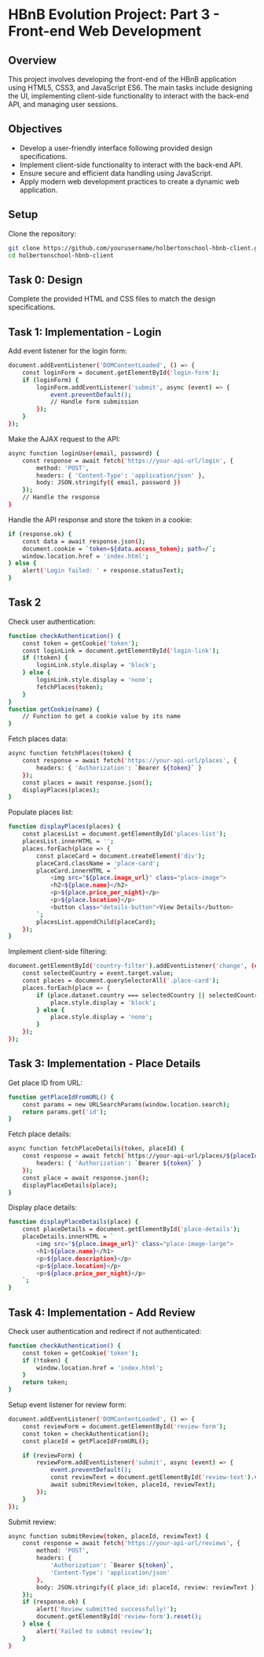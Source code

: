 # HBnB Evolution Project: Part 3 - Front-end Web Development

## Overview

This project involves developing the front-end of the HBnB application using HTML5, CSS3, and JavaScript ES6. The main tasks include designing the UI, implementing client-side functionality to interact with the back-end API, and managing user sessions.

## Objectives

- Develop a user-friendly interface following provided design specifications.
- Implement client-side functionality to interact with the back-end API.
- Ensure secure and efficient data handling using JavaScript.
- Apply modern web development practices to create a dynamic web application.

## Setup

Clone the repository:
```bash
git clone https://github.com/yourusername/holbertonschool-hbnb-client.git
cd holbertonschool-hbnb-client
```
## Task 0: Design
Complete the provided HTML and CSS files to match the design specifications.
## Task 1: Implementation - Login

Add event listener for the login form:
```bash
document.addEventListener('DOMContentLoaded', () => {
    const loginForm = document.getElementById('login-form');
    if (loginForm) {
        loginForm.addEventListener('submit', async (event) => {
            event.preventDefault();
            // Handle form submission
        });
    }
});
```
Make the AJAX request to the API:
```bash
async function loginUser(email, password) {
    const response = await fetch('https://your-api-url/login', {
        method: 'POST',
        headers: { 'Content-Type': 'application/json' },
        body: JSON.stringify({ email, password })
    });
    // Handle the response
}
```
Handle the API response and store the token in a cookie:
```bash
if (response.ok) {
    const data = await response.json();
    document.cookie = `token=${data.access_token}; path=/`;
    window.location.href = 'index.html';
} else {
    alert('Login failed: ' + response.statusText);
}
```

## Task 2
Check user authentication:
```bash
function checkAuthentication() {
    const token = getCookie('token');
    const loginLink = document.getElementById('login-link');
    if (!token) {
        loginLink.style.display = 'block';
    } else {
        loginLink.style.display = 'none';
        fetchPlaces(token);
    }
}
function getCookie(name) {
    // Function to get a cookie value by its name
}
```
Fetch places data:
```bash
async function fetchPlaces(token) {
    const response = await fetch('https://your-api-url/places', {
        headers: { 'Authorization': `Bearer ${token}` }
    });
    const places = await response.json();
    displayPlaces(places);
}
```
Populate places list:
```bash
function displayPlaces(places) {
    const placesList = document.getElementById('places-list');
    placesList.innerHTML = '';
    places.forEach(place => {
        const placeCard = document.createElement('div');
        placeCard.className = 'place-card';
        placeCard.innerHTML = `
            <img src="${place.image_url}" class="place-image">
            <h2>${place.name}</h2>
            <p>${place.price_per_night}</p>
            <p>${place.location}</p>
            <button class="details-button">View Details</button>
        `;
        placesList.appendChild(placeCard);
    });
}
````
Implement client-side filtering:
```bash
document.getElementById('country-filter').addEventListener('change', (event) => {
    const selectedCountry = event.target.value;
    const places = document.querySelectorAll('.place-card');
    places.forEach(place => {
        if (place.dataset.country === selectedCountry || selectedCountry === 'all') {
            place.style.display = 'block';
        } else {
            place.style.display = 'none';
        }
    });
});
```
## Task 3: Implementation - Place Details
Get place ID from URL:
```bash
function getPlaceIdFromURL() {
    const params = new URLSearchParams(window.location.search);
    return params.get('id');
}
```
Fetch place details:
```bash
async function fetchPlaceDetails(token, placeId) {
    const response = await fetch(`https://your-api-url/places/${placeId}`, {
        headers: { 'Authorization': `Bearer ${token}` }
    });
    const place = await response.json();
    displayPlaceDetails(place);
}
```
Display place details:
```bash
function displayPlaceDetails(place) {
    const placeDetails = document.getElementById('place-details');
    placeDetails.innerHTML = `
        <img src="${place.image_url}" class="place-image-large">
        <h1>${place.name}</h1>
        <p>${place.description}</p>
        <p>${place.location}</p>
        <p>${place.price_per_night}</p>
    `;
}
```

## Task 4: Implementation - Add Review
Check user authentication and redirect if not authenticated:
```bash
function checkAuthentication() {
    const token = getCookie('token');
    if (!token) {
        window.location.href = 'index.html';
    }
    return token;
}
```
Setup event listener for review form:
```bash
document.addEventListener('DOMContentLoaded', () => {
    const reviewForm = document.getElementById('review-form');
    const token = checkAuthentication();
    const placeId = getPlaceIdFromURL();

    if (reviewForm) {
        reviewForm.addEventListener('submit', async (event) => {
            event.preventDefault();
            const reviewText = document.getElementById('review-text').value;
            await submitReview(token, placeId, reviewText);
        });
    }
});
```

Submit review:
```bash
async function submitReview(token, placeId, reviewText) {
    const response = await fetch('https://your-api-url/reviews', {
        method: 'POST',
        headers: {
            'Authorization': `Bearer ${token}`,
            'Content-Type': 'application/json'
        },
        body: JSON.stringify({ place_id: placeId, review: reviewText })
    });
    if (response.ok) {
        alert('Review submitted successfully!');
        document.getElementById('review-form').reset();
    } else {
        alert('Failed to submit review');
    }
}
```
